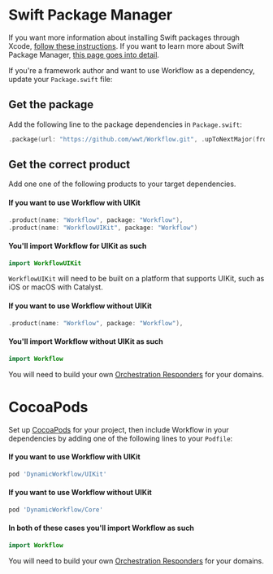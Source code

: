 # Swift Package Manager

If you want more information about installing Swift packages through Xcode, [follow these instructions](https://developer.apple.com/documentation/swift_packages/adding_package_dependencies_to_your_app). If you want to learn more about Swift Package Manager, [this page goes into detail](https://swift.org/package-manager/).

If you're a framework author and want to use Workflow as a dependency, update your `Package.swift` file:

## Get the package

Add the following line to the package dependencies in `Package.swift`:

```swift
.package(url: "https://github.com/wwt/Workflow.git", .upToNextMajor(from: "3.0.0")),
```

## Get the correct product

Add one one of the following products to your target dependencies.

#### **If you want to use Workflow with UIKit**

```swift
.product(name: "Workflow", package: "Workflow"),
.product(name: "WorkflowUIKit", package: "Workflow")
```

#### **You'll import Workflow for UIKit as such**

```swift
import WorkflowUIKit
```

`WorkflowUIKit` will need to be built on a platform that supports UIKit, such as iOS or macOS with Catalyst.

#### **If you want to use Workflow without UIKit**

```swift
.product(name: "Workflow", package: "Workflow"),
```

#### **You'll import Workflow without UIKit as such**

```swift
import Workflow
```

You will need to build your own [Orchestration Responders](https://gitcdn.link/cdn/wwt/Workflow/faf9273f154954848bf6b6d5c592a7f0740ef53a/docs/Protocols/OrchestrationResponder.html) for your domains.

# CocoaPods

Set up [CocoaPods](https://cocoapods.org/) for your project, then include Workflow in your dependencies by adding one of the following lines to your `Podfile`:

#### **If you want to use Workflow with UIKit**

```ruby
pod 'DynamicWorkflow/UIKit'
```

#### **If you want to use Workflow without UIKit**

```ruby
pod 'DynamicWorkflow/Core'
```

#### **In both of these cases you'll import Workflow as such**

```swift
import Workflow
```

You will need to build your own [Orchestration Responders](https://gitcdn.link/cdn/wwt/Workflow/faf9273f154954848bf6b6d5c592a7f0740ef53a/docs/Protocols/OrchestrationResponder.html) for your domains.
